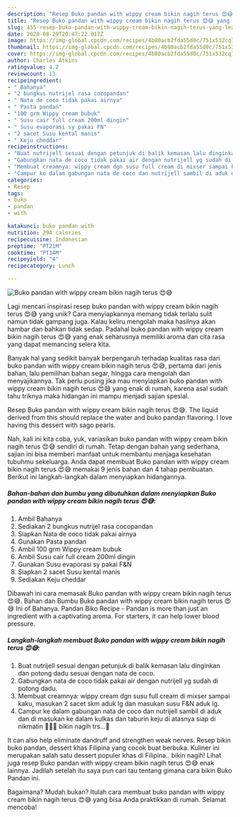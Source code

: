 ```yaml
---
description: "Resep Buko pandan with wippy cream bikin nagih terus 😍😅 yang Lezat Sekali"
title: "Resep Buko pandan with wippy cream bikin nagih terus 😍😅 yang Lezat Sekali"
slug: 455-resep-buko-pandan-with-wippy-cream-bikin-nagih-terus-yang-lezat-sekali
date: 2020-08-29T20:47:22.017Z
image: https://img-global.cpcdn.com/recipes/4b80acb2fda55d0c/751x532cq70/buko-pandan-with-wippy-cream-bikin-nagih-terus-😍😅-foto-resep-utama.jpg
thumbnail: https://img-global.cpcdn.com/recipes/4b80acb2fda55d0c/751x532cq70/buko-pandan-with-wippy-cream-bikin-nagih-terus-😍😅-foto-resep-utama.jpg
cover: https://img-global.cpcdn.com/recipes/4b80acb2fda55d0c/751x532cq70/buko-pandan-with-wippy-cream-bikin-nagih-terus-😍😅-foto-resep-utama.jpg
author: Charles Atkins
ratingvalue: 4.2
reviewcount: 13
recipeingredient:
- " Bahanya"
- "2 bungkus nutrijel rasa cocopandan"
- " Nata de coco tidak pakai airnya"
- " Pasta pandan"
- "100 grm Wippy cream bubuk"
- " Susu cair full cream 200ml dingin"
- " Susu evaporasi sy pakai FN"
- "2 sacet Susu kental manis"
- " Keju cheddar"
recipeinstructions:
- "Buat nutrijell sesuai dengan petunjuk di balik kemasan lalu dinginkan dan potong dadu sesuai dengan nata de coco."
- "Gabungkan nata de coco tidak pakai air dengan nutrijell yg sudah di potong dadu."
- "Membuat creamnya: wippy cream dgn susu full cream di mixser sampai kaku, masukan 2 sacet skm aduk lg dan masukan susu F&amp;N aduk lg."
- "Campur ke dalam gabungan nata de coco dan nutrijell sambil di aduk dan di masukan ke dalam kulkas dan taburin keju di atasnya siap di nikmatin 🤤🤤🤤 bikin nagih trs...🤣"
categories:
- Resep
tags:
- buko
- pandan
- with

katakunci: buko pandan with 
nutrition: 294 calories
recipecuisine: Indonesian
preptime: "PT21M"
cooktime: "PT34M"
recipeyield: "4"
recipecategory: Lunch

---
```



![Buko pandan with wippy cream bikin nagih terus 😍😅](https://img-global.cpcdn.com/recipes/4b80acb2fda55d0c/751x532cq70/buko-pandan-with-wippy-cream-bikin-nagih-terus-😍😅-foto-resep-utama.jpg)

Lagi mencari inspirasi resep buko pandan with wippy cream bikin nagih terus 😍😅 yang unik? Cara menyiapkannya memang tidak terlalu sulit namun tidak gampang juga. Kalau keliru mengolah maka hasilnya akan hambar dan bahkan tidak sedap. Padahal buko pandan with wippy cream bikin nagih terus 😍😅 yang enak seharusnya memiliki aroma dan cita rasa yang dapat memancing selera kita.

Banyak hal yang sedikit banyak berpengaruh terhadap kualitas rasa dari buko pandan with wippy cream bikin nagih terus 😍😅, pertama dari jenis bahan, lalu pemilihan bahan segar, hingga cara mengolah dan menyajikannya. Tak perlu pusing jika mau menyiapkan buko pandan with wippy cream bikin nagih terus 😍😅 yang enak di rumah, karena asal sudah tahu triknya maka hidangan ini mampu menjadi sajian spesial.

Resep Buko pandan with wippy cream bikin nagih terus 😍😅. The liquid derived from this should replace the water and buko pandan flavoring. I love having this dessert with sago pearls.


Nah, kali ini kita coba, yuk, variasikan buko pandan with wippy cream bikin nagih terus 😍😅 sendiri di rumah. Tetap dengan bahan yang sederhana, sajian ini bisa memberi manfaat untuk membantu menjaga kesehatan tubuhmu sekeluarga. Anda dapat membuat Buko pandan with wippy cream bikin nagih terus 😍😅 memakai 9 jenis bahan dan 4 tahap pembuatan. Berikut ini langkah-langkah dalam menyiapkan hidangannya.

<!--inarticleads1-->

##### Bahan-bahan dan bumbu yang dibutuhkan dalam menyiapkan Buko pandan with wippy cream bikin nagih terus 😍😅:

1. Ambil  Bahanya
1. Sediakan 2 bungkus nutrijel rasa cocopandan
1. Siapkan  Nata de coco tidak pakai airnya
1. Gunakan  Pasta pandan
1. Ambil 100 grm Wippy cream bubuk
1. Ambil  Susu cair full cream 200ml dingin
1. Gunakan  Susu evaporasi sy pakai F&amp;N
1. Siapkan 2 sacet Susu kental manis
1. Sediakan  Keju cheddar


Dibawah ini cara memasak Buko pandan with wippy cream bikin nagih terus 😍😅. Bahan dan Bumbu Buko pandan with wippy cream bikin nagih terus 😍😅 Ini of Bahanya. Pandan Biko Recipe - Pandan is more than just an ingredient with a captivating aroma. For starters, it can help lower blood pressure. 

<!--inarticleads2-->

##### Langkah-langkah membuat Buko pandan with wippy cream bikin nagih terus 😍😅:

1. Buat nutrijell sesuai dengan petunjuk di balik kemasan lalu dinginkan dan potong dadu sesuai dengan nata de coco.
1. Gabungkan nata de coco tidak pakai air dengan nutrijell yg sudah di potong dadu.
1. Membuat creamnya: wippy cream dgn susu full cream di mixser sampai kaku, masukan 2 sacet skm aduk lg dan masukan susu F&amp;N aduk lg.
1. Campur ke dalam gabungan nata de coco dan nutrijell sambil di aduk dan di masukan ke dalam kulkas dan taburin keju di atasnya siap di nikmatin 🤤🤤🤤 bikin nagih trs...🤣


It can also help eliminate dandruff and strengthen weak nerves. Resep bikin buko pandan, dessert khas Filipina yang cocok buat berbuka. Kuliner ini merupakan salah satu dessert populer khas di Filipina.. bikin nagih! Lihat juga resep Buko pandan with wippy cream bikin nagih terus 😍😅 enak lainnya. Jadilah setelah itu saya pun cari tau tentang gimana cara bikin Buko Pandan ini. 

Bagaimana? Mudah bukan? Itulah cara membuat buko pandan with wippy cream bikin nagih terus 😍😅 yang bisa Anda praktikkan di rumah. Selamat mencoba!
